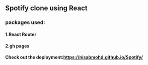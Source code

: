 ## Spotify clone using React
### packages used:
#### 1.React Router
#### 2.gh pages
#### Check out the deployment:https://nisabmohd.github.io/Spotify/

